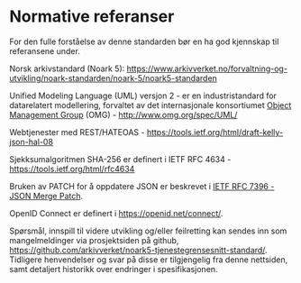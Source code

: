 # Normative referanser 

For den fulle forståelse av denne standarden bør en ha god kjennskap til
referansene under.

Norsk arkivstandard (Noark 5):
https://www.arkivverket.no/forvaltning-og-utvikling/noark-standarden/noark-5/noark5-standarden

Unified Modeling Language (UML) versjon 2 - er en industristandard
for datarelatert modellering, forvaltet av det internasjonale
konsortiumet [Object Management Group] (OMG) - http://www.omg.org/spec/UML/

[Object Management Group]: http://no.wikipedia.org/wiki/Object_Management_Group

Webtjenester med REST/HATEOAS -
https://tools.ietf.org/html/draft-kelly-json-hal-08

Sjekksumalgoritmen SHA-256 er definert i IETF RFC 4634 -
https://tools.ietf.org/html/rfc4634

Bruken av PATCH for å oppdatere JSON er beskrevet i [IETF RFC
7396 - JSON Merge Patch](https://tools.ietf.org/html/rfc7396).

OpenID Connect er definert i https://openid.net/connect/.

Spørsmål, innspill til videre utvikling og/eller feilretting kan
sendes inn som mangelmeldinger via prosjektsiden på github,
https://github.com/arkivverket/noark5-tjenestegrensesnitt-standard/.
Tidligere henvendelser og svar på disse er tilgjengelig fra denne
nettsiden, samt detaljert historikk over endringer i spesifikasjonen.
